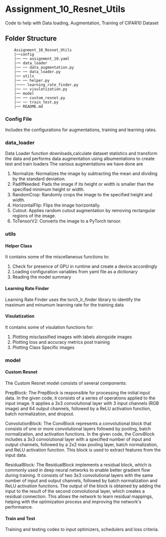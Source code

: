 # Assignment_10_Resnet_Utils
Code to help with Data loading, Augmentation, Training of CIFAR10 Dataset

## Folder Structure

~~~
    Assignment_10_Resnet_Utils
    |──config
    |── ── assignment_10.yaml
    |── data_loader
    |── ── data_augmentation.py
    |── ── data_loader.py
    |── utils
    |── ── helper.py
    |──── learning_rate_finder.py
    |── ── visulatization.py
    |── model
    |── ── custom_resnet.py
    |── ── train_test.py
    |── README.md

~~~

### Config File
Includes the configurations for augmentations, training and learning rates.

### data_loader
Data Loader function downloads,calculate dataset statistics and transform the data and performs data augmentation using albumentations to create test and train loaders 
The various augmentations we have done are
1. Normalize: Normalizes the image by subtracting the mean and dividing by the standard deviation.
2. PadIfNeeded: Pads the image if its height or width is smaller than the specified minimum height or width.
3. RandomCrop: Randomly crops the image to the specified height and width.
4. HorizontalFlip: Flips the image horizontally.
5. Cutout: Applies random cutout augmentation by removing rectangular regions of the image.
6. ToTensorV2: Converts the image to a PyTorch tensor.

### utils

#### Helper Class
It contains some of the miscellaneous functions to:
1. Check for presence of GPU in runtime and create a device accordingly
2. Loading configuration variables from yaml file as a dictionary
3. Reading the model summary

#### Learning Rate Finder
Learning Rate Finder uses the torch_lr_finder library to identify the maximum and minumum learning rate for the training data

#### Visulatization
It contains some of visulation functions for:
1. Plotting misclassified images with labels alongside images
2. Plotting loss and accuracy metrics post training
3. Plotting Class Specific images

### model

#### Custom Resnet

The Custom Resnet model consists of several components:

PrepBlock: The PrepBlock is responsible for processing the initial input data. In the given code, it consists of a series of operations applied to the input image. It applies a 3x3 convolutional layer with 3 input channels (RGB image) and 64 output channels, followed by a ReLU activation function, batch normalization, and dropout.

ConvolutionBlock: The ConvBlock represents a convolutional block that consists of one or more convolutional layers followed by pooling, batch normalization, and activation functions. In the given code, the ConvBlock includes a 3x3 convolutional layer with a specified number of input and output channels, followed by a 2x2 max pooling layer, batch normalization, and ReLU activation function. This block is used to extract features from the input data.

ResidualBlock: The ResidualBlock implements a residual block, which is commonly used in deep neural networks to enable better gradient flow during training. It consists of two 3x3 convolutional layers with the same number of input and output channels, followed by batch normalization and ReLU activation functions. The output of the block is obtained by adding the input to the result of the second convolutional layer, which creates a residual connection. This allows the network to learn residual mappings, helping with the optimization process and improving the network's performance.

#### Train and Test

Training and testing codes to input optimizers, schedulers and loss criteria.
